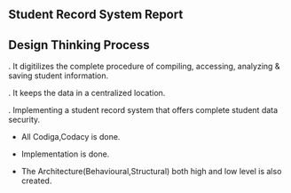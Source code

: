 ## Student Record System Report

## Design Thinking Process

. It digitilizes the complete procedure of compiling, accessing, analyzing & saving student information.

. It keeps the data in a centralized location.

. Implementing a student record system that offers complete student data security.

* All Codiga,Codacy is done.

* Implementation is done.

* The Architecture(Behavioural,Structural) both high and low level is also created.
